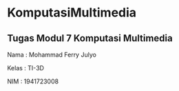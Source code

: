 # KomputasiMultimedia

## Tugas Modul 7 Komputasi Multimedia

Nama : Mohammad Ferry Julyo

Kelas : TI-3D

NIM : 1941723008